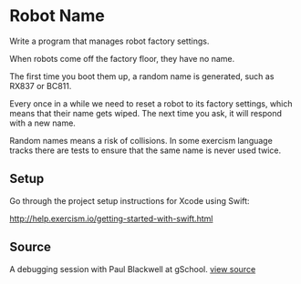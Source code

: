 # Robot Name

Write a program that manages robot factory settings.

When robots come off the factory floor, they have no name.

The first time you boot them up, a random name is generated, such as
RX837 or BC811.

Every once in a while we need to reset a robot to its factory settings,
which means that their name gets wiped. The next time you ask, it will
respond with a new name.

Random names means a risk of collisions. In some exercism language
tracks there are tests to ensure that the same name is never used twice.

## Setup

Go through the project setup instructions for Xcode using Swift:

http://help.exercism.io/getting-started-with-swift.html


## Source

A debugging session with Paul Blackwell at gSchool. [view source](http://gschool.it)
